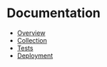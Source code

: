 # Documentation

-   [Overview](./10-overview.md)
-   [Collection](./20-collection.md)
-   [Tests](./30-tests.md)
-   [Deployment](./40-deployment.md)
